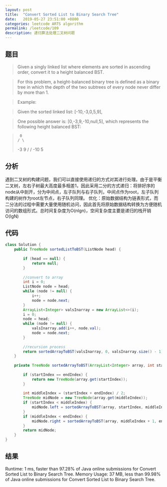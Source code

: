 ```yaml
---
layout: post
title:  "Convert Sorted List to Binary Search Tree"
date:   2019-05-27 23:51:00 +0800
categories: leetcode ARTS algorithm
permalink: /leetcode/109
description: 递归算法处理二叉树问题
---
```


## 题目

> Given a singly linked list where elements are sorted in ascending order, convert it to a height balanced BST.

> For this problem, a height-balanced binary tree is defined as a binary tree in which the depth of the two subtrees of every node never differ by more than 1.

> Example:

> Given the sorted linked list: [-10,-3,0,5,9],

> One possible answer is: [0,-3,9,-10,null,5], which represents the following height balanced BST:

>      0
>     / \
>   -3   9
>   /   /
>  -10  5


## 分析
遇到二叉树的构建问题，我们可以直接使用递归的方式对其进行处理。由于是平衡二叉树，左右子树最大高度最多相差1，因此采用二分的方式递归：将排好序的node从中剖开，分为中间点，左子队列与右子队列，中间点作为root，左子队列构建的树作为root左节点，右子队列同理。
优化：原始数据结构为链表形式，而二分法的过程中需要大量使用随机访问，因此首先将原始数据结构转换为方便随机访问的数组形式。总时间复杂度为O(nlgn)，空间复杂度主要是递归的栈开销O(lgN)

## 代码
``` java
class Solution {
    public TreeNode sortedListToBST(ListNode head) {
        
        if (head == null) {
            return null;
        }
        
        //convert to array
        int i = 0;
        ListNode node = head;
        while (node != null) {
            i++;
            node = node.next;
        }
        ArrayList<Integer> valsInarray = new ArrayList<>(i);
        i = 0;
        node = head;
        while (node != null) {
            valsInarray.add(i++, node.val);
            node = node.next;
        }
        
        //recursion process
        return sortedArrayToBST(valsInarray, 0, valsInarray.size() - 1);
    }
    
    private TreeNode sortedArrayToBST(ArrayList<Integer> array, int startIndex, int endIndex) {
        
        if (startIndex == endIndex) {
            return new TreeNode(array.get(startIndex));
        }
        
        int middleIndex = (startIndex + endIndex) / 2;
        TreeNode midNode = new TreeNode(array.get(middleIndex));
        if (startIndex < middleIndex) {
            midNode.left = sortedArrayToBST(array, startIndex, middleIndex - 1);
        }
        if (middleIndex < endIndex) {
            midNode.right = sortedArrayToBST(array, middleIndex + 1, endIndex);
        }
        return midNode;
    }
}
```

## 结果
Runtime: 1 ms, faster than 97.28% of Java online submissions for Convert Sorted List to Binary Search Tree.
Memory Usage: 37 MB, less than 99.98% of Java online submissions for Convert Sorted List to Binary Search Tree.